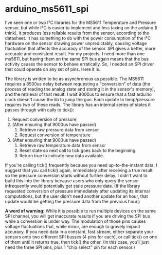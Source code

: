 # arduino_ms5611_spi

I've seen one or two I²C libraries for the MS5611 Temperature and Pressure sensor, but
while I²C is easier to implement and less taxing on the arduino (I think), it produces
less reliable results from the sensor, according to the datasheet. It has something to
do with the power consumption of the I²C hardware on the sensor drawing power 
unpredictably, causing voltage fluctuation that affects the accuracy of the sensor. 
SPI gives a better, more accurate and consistent result. For my projects, I need more
than one ms5611, but having them on the same SPI bus again means that the bus activity
causes the sensor to behave erratically. So, I needed an SPI driver that could operate
on any set of pins. Here it is.

The library is written to be as asynchronous as possible. The MS5611 requires a 8500us
delay between requesting a "conversion" of data (the process of reading the analog
state and storing it in the sensor's memory), and the retrieval of that result. I wait
9000us to ensure that a fast arduino clock doesn't cause the lib to jump the gun. Each
update to temp/pressure requires two of these reads. The library has an internal
series of states it passes through with calls to tick():

1. Request conversion of pressure
1. (After ensuring that 9000us have passed)
   1. Retrieve raw pressure data from sensor
   1. Request conversion of temperature
1. (After ensuring that 9000us have passed)
   1. Retrieve raw temperature data from sensor
   1. Reset state so next call to tick goes back to the beginning.
   1. Return true to indicate new data available.

If you're calling tick() frequently because you need up-to-the-instant data, I suggest
that you call tick() again, immediately after receiving a true result so the pressure
conversion starts without further delay. I didn't want to build this into the library
because users who only query the sensor infrequently would potentially get stale
pressure data. (If the library requested conversion of pressure immediately after
updating its internal computations, but the user didn't need another update for an hour,
that update would be getting the pressure data from the previous hour.)

**A word of warning:** While it is possible to run multiple devices on the same SPI channel,
you will get inaccurate results if you are driving the SPI bus while a conversion is under
way. The modulation of those pins causes voltage fluctuations that, while minor, are enough
to gravely impact accuracy. If you need data in a constant, fast stream, either separate
your sensors onto two different SPI busses (4 pins for each), or call tick() on one of them
until it returns true, then tick() the other. (In this case, you'll just need the three SPI
pins, plus 1 "chip select" pin for each sensor.)
